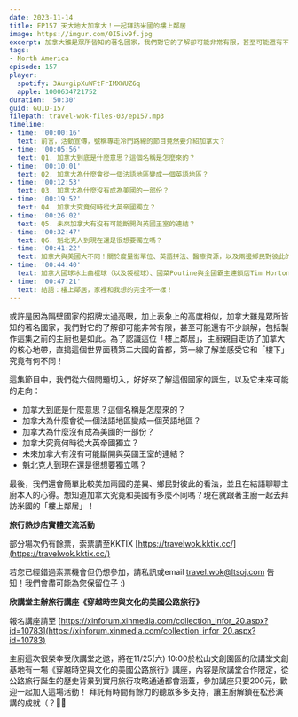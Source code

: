 ```yaml
---
date: 2023-11-14
title: EP157 天大地大加拿大！一起拜訪米國的樓上鄰居
image: https://imgur.com/0I5iv9f.jpg
excerpt: 加拿大雖是眾所皆知的著名國家，我們對它的了解卻可能非常有限，甚至可能還有不少誤解。這集讓我們從六個問題切入，直搗這個世界面積第二大國的首都，第一線了解並感受它和「樓下」究竟有何不同！
tags:
- North America
episode: 157
player:
  spotify: 3AuvgipXuWFtFrIMXWUZ6q
  apple: 1000634721752
duration: '50:30'
guid: GUID-157
filepath: travel-wok-files-03/ep157.mp3
timeline:
- time: '00:00:16'
  text: 前言，活動宣傳，號稱專走冷門路線的節目竟然要介紹加拿大？
- time: '00:05:56'
  text: Q1. 加拿大到底是什麼意思？這個名稱是怎麼來的？
- time: '00:10:01'
  text: Q2. 加拿大為什麼會從一個法語地區變成一個英語地區？
- time: '00:12:53'
  text: Q3. 加拿大為什麼沒有成為美國的一部份？
- time: '00:19:52'
  text: Q4. 加拿大究竟何時從大英帝國獨立？
- time: '00:26:02'
  text: Q5. 未來加拿大有沒有可能斷開與英國王室的連結？
- time: '00:32:47'
  text: Q6. 魁北克人到現在還是很想要獨立嗎？
- time: '00:41:22'
  text: 加拿大與美國大不同！關於度量衡單位、英語拼法、醫療資源，以及兩邊鄉民對彼此的看法
- time: '00:44:40'
  text: 加拿大國球冰上曲棍球（以及袋棍球）、國菜Poutine與全國霸主連鎖店Tim Hortons
- time: '00:47:21'
  text: 結語：樓上鄰居，家裡和我想的完全不一樣！
---
```

或許是因為隔壁國家的招牌太過亮眼，加上表象上的高度相似，加拿大雖是眾所皆知的著名國家，我們對它的了解卻可能非常有限，甚至可能還有不少誤解，包括製作這集之前的主廚也是如此。為了認識這位「樓上鄰居」，主廚親自走訪了加拿大的核心地帶，直搗這個世界面積第二大國的首都，第一線了解並感受它和「樓下」究竟有何不同！

這集節目中，我們從六個問題切入，好好來了解這個國家的誕生，以及它未來可能的走向：

* 加拿大到底是什麼意思？這個名稱是怎麼來的？
* 加拿大為什麼會從一個法語地區變成一個英語地區？
* 加拿大為什麼沒有成為美國的一部份？
* 加拿大究竟何時從大英帝國獨立？
* 未來加拿大有沒有可能斷開與英國王室的連結？
* 魁北克人到現在還是很想要獨立嗎？

最後，我們還會簡單比較美加兩國的差異、鄉民對彼此的看法，並且在結語聊聊主廚本人的心得。想知道加拿大究竟和美國有多麼不同嗎？現在就跟著主廚一起去拜訪米國的「樓上鄰居」！

**旅行熱炒店實體交流活動**

部分場次仍有餘票，索票請至KKTIX [https://travelwok.kktix.cc/](https://travelwok.kktix.cc/)

若您已經錯過索票機會但仍想參加，請私訊或email travel.wok@ltsoj.com 告知！我們會盡可能為您保留位子 :)

**欣講堂主辦旅行講座《穿越時空與文化的美國公路旅行》**

報名講座請至 [https://xinforum.xinmedia.com/collection_infor_20.aspx?id=10783](https://xinforum.xinmedia.com/collection_infor_20.aspx?id=10783)

主廚這次很榮幸受欣講堂之邀，將在11/25(六) 10:00於松山文創園區的欣講堂文創基地有一場《穿越時空與文化的美國公路旅行》講座，內容是欣講堂合作限定，從公路旅行誕生的歷史背景到實用旅行攻略通通都會涵蓋，參加講座只要200元，歡迎一起加入這場活動！ 拜託有時間有餘力的聽眾多多支持，讓主廚解鎖在松菸演講的成就（？🥺😂
